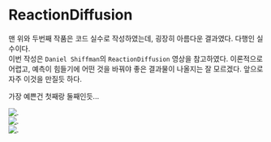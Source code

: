 # ReactionDiffusion

맨 위와 두번째 작품은 코드 실수로 작성하였는데, 굉장히 아름다운 결과였다. 다행인 실수이다.  
이번 작성은 `Daniel Shiffman`의 `ReactionDiffusion` 영상을 참고하였다. 이론적으로 어렵고, 예측이 힘들기에 어떤 것을 바꿔야 좋은 결과물이 나올지는 잘 모르겠다. 앞으로 자주 이것을 만질듯 하다.   

가장 예쁜건 첫째랑 둘째인듯... 

![.](ReactionDiffusion1.gif)  
![.](ReactionDiffusion_nice.gif)  
![.](ReactionDiffusion_nice2.gif)  
